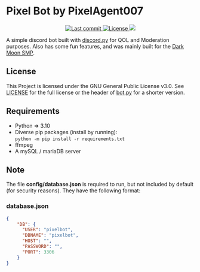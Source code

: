 # Pixel Bot by PixelAgent007

<div align="center"><p>
    <a href="https://github.com/PixelAgent007/pixelbot/pulse">
      <img alt="Last commit" src="https://img.shields.io/github/last-commit/PixelAgent007/pixelbot" />
    </a>
    <a href="https://github.com/PixelAgent007/pixelbot/blob/main/LICENSE">
      <img src="https://img.shields.io/github/license/PixelAgent007/pixelbot?style=flat-square&logo=GNU" alt="License"/>
    </a>
    <a href="https://wakatime.com/badge/github/PixelAgent007/pixelbot">
      <img src="https://wakatime.com/badge/github/PixelAgent007/pixelbot.svg"/>
    </a>
</div>

A simple discord bot built with [discord.py](https://discordpy.readthedocs.io/en/stable/) for QOL and Moderation purposes.
Also has some fun features, and was mainly built for the [Dark Moon SMP](https://discord.gg/eHAhkk2A5C).

## License

This Project is licensed under the GNU General Public License v3.0.
See [LICENSE](https://github.com/PixelAgent007/pixelbot/blob/main/LICENSE) for the full license or the header of [bot.py](https://github.com/PixelAgent007/pixelbot/blob/main/bot.py) for a shorter version.

## Requirements

+ Python => 3.10
+ Diverse pip packages (install by running):<br>
`python -m pip install -r requirements.txt`
+ ffmpeg
+ A mySQL / mariaDB server

## Note

The file **config/database.json** is required to run, but not included by default (for security reasons).
They have the following format:

### database.json

```json
{
    "DB": {
      "USER": "pixelbot",
      "DBNAME": "pixelbot",
      "HOST": "",
      "PASSWORD": "",
      "PORT": 3306
    }
}
```
